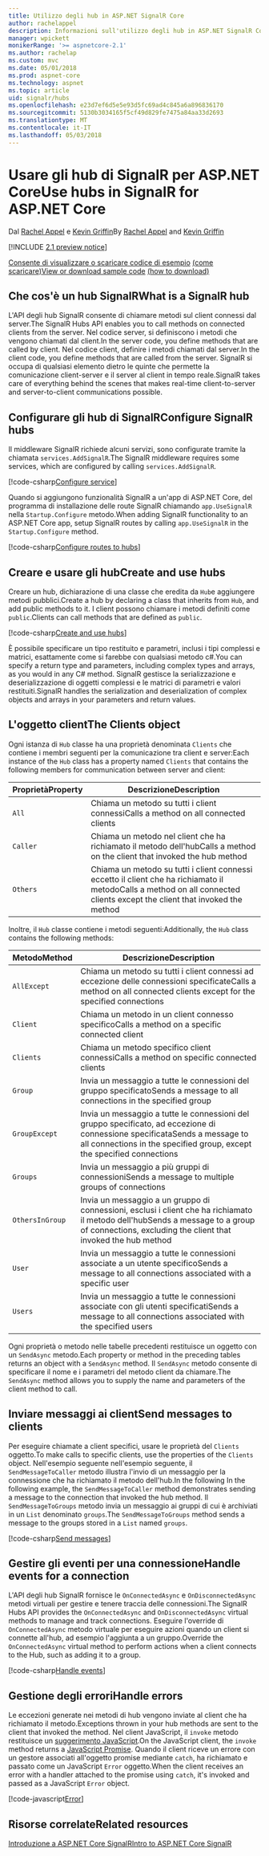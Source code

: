 ```yaml
---
title: Utilizzo degli hub in ASP.NET SignalR Core
author: rachelappel
description: Informazioni sull'utilizzo degli hub in ASP.NET SignalR Core.
manager: wpickett
monikerRange: '>= aspnetcore-2.1'
ms.author: rachelap
ms.custom: mvc
ms.date: 05/01/2018
ms.prod: aspnet-core
ms.technology: aspnet
ms.topic: article
uid: signalr/hubs
ms.openlocfilehash: e23d7ef6d5e5e93d5fc69ad4c845a6a896836170
ms.sourcegitcommit: 5130b3034165f5cf49d829fe7475a84aa33d2693
ms.translationtype: MT
ms.contentlocale: it-IT
ms.lasthandoff: 05/03/2018
---
```

# <a name="use-hubs-in-signalr-for-aspnet-core"></a><span data-ttu-id="cdc1e-103">Usare gli hub di SignalR per ASP.NET Core</span><span class="sxs-lookup"><span data-stu-id="cdc1e-103">Use hubs in SignalR for ASP.NET Core</span></span>

<span data-ttu-id="cdc1e-104">Dal [Rachel Appel](https://twitter.com/rachelappel) e [Kevin Griffin](https://twitter.com/1kevgriff)</span><span class="sxs-lookup"><span data-stu-id="cdc1e-104">By [Rachel Appel](https://twitter.com/rachelappel) and [Kevin Griffin](https://twitter.com/1kevgriff)</span></span>

[!INCLUDE [2.1 preview notice](~/includes/2.1.md)]

<span data-ttu-id="cdc1e-105">[Consente di visualizzare o scaricare codice di esempio](https://github.com/aspnet/Docs/tree/master/aspnetcore/signalr/hubs/sample/ ) [(come scaricare)](xref:tutorials/index#how-to-download-a-sample)</span><span class="sxs-lookup"><span data-stu-id="cdc1e-105">[View or download sample code](https://github.com/aspnet/Docs/tree/master/aspnetcore/signalr/hubs/sample/ ) [(how to download)](xref:tutorials/index#how-to-download-a-sample)</span></span>

## <a name="what-is-a-signalr-hub"></a><span data-ttu-id="cdc1e-106">Che cos'è un hub SignalR</span><span class="sxs-lookup"><span data-stu-id="cdc1e-106">What is a SignalR hub</span></span>

<span data-ttu-id="cdc1e-107">L'API degli hub SignalR consente di chiamare metodi sul client connessi dal server.</span><span class="sxs-lookup"><span data-stu-id="cdc1e-107">The SignalR Hubs API enables you to call methods on connected clients from the server.</span></span> <span data-ttu-id="cdc1e-108">Nel codice server, si definiscono i metodi che vengono chiamati dal client.</span><span class="sxs-lookup"><span data-stu-id="cdc1e-108">In the server code, you define methods that are called by client.</span></span> <span data-ttu-id="cdc1e-109">Nel codice client, definire i metodi chiamati dal server.</span><span class="sxs-lookup"><span data-stu-id="cdc1e-109">In the client code, you define methods that are called from the server.</span></span> <span data-ttu-id="cdc1e-110">SignalR si occupa di qualsiasi elemento dietro le quinte che permette la comunicazione client-server e il server al client in tempo reale.</span><span class="sxs-lookup"><span data-stu-id="cdc1e-110">SignalR takes care of everything behind the scenes that makes real-time client-to-server and server-to-client communications possible.</span></span>

## <a name="configure-signalr-hubs"></a><span data-ttu-id="cdc1e-111">Configurare gli hub di SignalR</span><span class="sxs-lookup"><span data-stu-id="cdc1e-111">Configure SignalR hubs</span></span>

<span data-ttu-id="cdc1e-112">Il middleware SignalR richiede alcuni servizi, sono configurate tramite la chiamata `services.AddSignalR`.</span><span class="sxs-lookup"><span data-stu-id="cdc1e-112">The SignalR middleware requires some services, which are configured by calling `services.AddSignalR`.</span></span>

[!code-csharp[Configure service](hubs/sample/startup.cs?range=37)]

<span data-ttu-id="cdc1e-113">Quando si aggiungono funzionalità SignalR a un'app di ASP.NET Core, del programma di installazione delle route SignalR chiamando `app.UseSignalR` nella `Startup.Configure` metodo.</span><span class="sxs-lookup"><span data-stu-id="cdc1e-113">When adding SignalR functionality to an ASP.NET Core app, setup SignalR routes by calling `app.UseSignalR` in the `Startup.Configure` method.</span></span>

[!code-csharp[Configure routes to hubs](hubs/sample/startup.cs?range=56-59)]

## <a name="create-and-use-hubs"></a><span data-ttu-id="cdc1e-114">Creare e usare gli hub</span><span class="sxs-lookup"><span data-stu-id="cdc1e-114">Create and use hubs</span></span>

<span data-ttu-id="cdc1e-115">Creare un hub, dichiarazione di una classe che eredita da `Hub`e aggiungere metodi pubblici.</span><span class="sxs-lookup"><span data-stu-id="cdc1e-115">Create a hub by declaring a class that inherits from `Hub`, and add public methods to it.</span></span> <span data-ttu-id="cdc1e-116">I client possono chiamare i metodi definiti come `public`.</span><span class="sxs-lookup"><span data-stu-id="cdc1e-116">Clients can call methods that are defined as `public`.</span></span>

[!code-csharp[Create and use hubs](hubs/sample/hubs/chathub.cs?range=8-37)]

<span data-ttu-id="cdc1e-117">È possibile specificare un tipo restituito e parametri, inclusi i tipi complessi e matrici, esattamente come si farebbe con qualsiasi metodo c#.</span><span class="sxs-lookup"><span data-stu-id="cdc1e-117">You can specify a return type and parameters, including complex types and arrays, as you would in any C# method.</span></span> <span data-ttu-id="cdc1e-118">SignalR gestisce la serializzazione e deserializzazione di oggetti complessi e le matrici di parametri e valori restituiti.</span><span class="sxs-lookup"><span data-stu-id="cdc1e-118">SignalR handles the serialization and deserialization of complex objects and arrays in your parameters and return values.</span></span>

## <a name="the-clients-object"></a><span data-ttu-id="cdc1e-119">L'oggetto client</span><span class="sxs-lookup"><span data-stu-id="cdc1e-119">The Clients object</span></span>

<span data-ttu-id="cdc1e-120">Ogni istanza di `Hub` classe ha una proprietà denominata `Clients` che contiene i membri seguenti per la comunicazione tra client e server:</span><span class="sxs-lookup"><span data-stu-id="cdc1e-120">Each instance of the `Hub` class has a property named `Clients` that contains the following members for communication between server and client:</span></span>

| <span data-ttu-id="cdc1e-121">Proprietà</span><span class="sxs-lookup"><span data-stu-id="cdc1e-121">Property</span></span> | <span data-ttu-id="cdc1e-122">Descrizione</span><span class="sxs-lookup"><span data-stu-id="cdc1e-122">Description</span></span> |
| ------ | ----------- |
| `All` | <span data-ttu-id="cdc1e-123">Chiama un metodo su tutti i client connessi</span><span class="sxs-lookup"><span data-stu-id="cdc1e-123">Calls a method on all connected clients</span></span> |
| `Caller` | <span data-ttu-id="cdc1e-124">Chiama un metodo nel client che ha richiamato il metodo dell'hub</span><span class="sxs-lookup"><span data-stu-id="cdc1e-124">Calls a method on the client that invoked the hub method</span></span> |
| `Others` | <span data-ttu-id="cdc1e-125">Chiama un metodo su tutti i client connessi eccetto il client che ha richiamato il metodo</span><span class="sxs-lookup"><span data-stu-id="cdc1e-125">Calls a method on all connected clients except the client that invoked the method</span></span> |

<span data-ttu-id="cdc1e-126">Inoltre, il `Hub` classe contiene i metodi seguenti:</span><span class="sxs-lookup"><span data-stu-id="cdc1e-126">Additionally, the `Hub` class contains the following methods:</span></span>

| <span data-ttu-id="cdc1e-127">Metodo</span><span class="sxs-lookup"><span data-stu-id="cdc1e-127">Method</span></span> | <span data-ttu-id="cdc1e-128">Descrizione</span><span class="sxs-lookup"><span data-stu-id="cdc1e-128">Description</span></span> |
| ------ | ----------- |
| `AllExcept` | <span data-ttu-id="cdc1e-129">Chiama un metodo su tutti i client connessi ad eccezione delle connessioni specificate</span><span class="sxs-lookup"><span data-stu-id="cdc1e-129">Calls a method on all connected clients except for the specified connections</span></span> |
| `Client` | <span data-ttu-id="cdc1e-130">Chiama un metodo in un client connesso specifico</span><span class="sxs-lookup"><span data-stu-id="cdc1e-130">Calls a method on a specific connected client</span></span> |
| `Clients` | <span data-ttu-id="cdc1e-131">Chiama un metodo specifico client connessi</span><span class="sxs-lookup"><span data-stu-id="cdc1e-131">Calls a method on specific connected clients</span></span> |
| `Group` | <span data-ttu-id="cdc1e-132">Invia un messaggio a tutte le connessioni del gruppo specificato</span><span class="sxs-lookup"><span data-stu-id="cdc1e-132">Sends a message to all connections in the specified group</span></span>  |
| `GroupExcept` | <span data-ttu-id="cdc1e-133">Invia un messaggio a tutte le connessioni del gruppo specificato, ad eccezione di connessione specificata</span><span class="sxs-lookup"><span data-stu-id="cdc1e-133">Sends a message to all connections in the specified group, except the specified connections</span></span> |
| `Groups` | <span data-ttu-id="cdc1e-134">Invia un messaggio a più gruppi di connessioni</span><span class="sxs-lookup"><span data-stu-id="cdc1e-134">Sends a message to multiple groups of connections</span></span>  |
| `OthersInGroup` | <span data-ttu-id="cdc1e-135">Invia un messaggio a un gruppo di connessioni, esclusi i client che ha richiamato il metodo dell'hub</span><span class="sxs-lookup"><span data-stu-id="cdc1e-135">Sends a message to a group of connections, excluding the client that invoked the hub method</span></span>  |
| `User` | <span data-ttu-id="cdc1e-136">Invia un messaggio a tutte le connessioni associate a un utente specifico</span><span class="sxs-lookup"><span data-stu-id="cdc1e-136">Sends a message to all connections associated with a specific user</span></span> |
| `Users` | <span data-ttu-id="cdc1e-137">Invia un messaggio a tutte le connessioni associate con gli utenti specificati</span><span class="sxs-lookup"><span data-stu-id="cdc1e-137">Sends a message to all connections associated with the specified users</span></span> |

<span data-ttu-id="cdc1e-138">Ogni proprietà o metodo nelle tabelle precedenti restituisce un oggetto con un `SendAsync` metodo.</span><span class="sxs-lookup"><span data-stu-id="cdc1e-138">Each property or method in the preceding tables returns an object with a `SendAsync` method.</span></span> <span data-ttu-id="cdc1e-139">Il `SendAsync` metodo consente di specificare il nome e i parametri del metodo client da chiamare.</span><span class="sxs-lookup"><span data-stu-id="cdc1e-139">The `SendAsync` method allows you to supply the name and parameters of the client method to call.</span></span>

## <a name="send-messages-to-clients"></a><span data-ttu-id="cdc1e-140">Inviare messaggi ai client</span><span class="sxs-lookup"><span data-stu-id="cdc1e-140">Send messages to clients</span></span>

<span data-ttu-id="cdc1e-141">Per eseguire chiamate a client specifici, usare le proprietà del `Clients` oggetto.</span><span class="sxs-lookup"><span data-stu-id="cdc1e-141">To make calls to specific clients, use the properties of the `Clients` object.</span></span> <span data-ttu-id="cdc1e-142">Nell'esempio seguente nell'esempio seguente, il `SendMessageToCaller` metodo illustra l'invio di un messaggio per la connessione che ha richiamato il metodo dell'hub.</span><span class="sxs-lookup"><span data-stu-id="cdc1e-142">In the following In the following example, the `SendMessageToCaller` method demonstrates sending a message to the connection that invoked the hub method.</span></span> <span data-ttu-id="cdc1e-143">Il `SendMessageToGroups` metodo invia un messaggio ai gruppi di cui è archiviati in un `List` denominato `groups`.</span><span class="sxs-lookup"><span data-stu-id="cdc1e-143">The `SendMessageToGroups` method sends a message to the groups stored in a `List` named `groups`.</span></span>

[!code-csharp[Send messages](hubs/sample/hubs/chathub.cs?range=15-24)]

## <a name="handle-events-for-a-connection"></a><span data-ttu-id="cdc1e-144">Gestire gli eventi per una connessione</span><span class="sxs-lookup"><span data-stu-id="cdc1e-144">Handle events for a connection</span></span>

<span data-ttu-id="cdc1e-145">L'API degli hub SignalR fornisce le `OnConnectedAsync` e `OnDisconnectedAsync` metodi virtuali per gestire e tenere traccia delle connessioni.</span><span class="sxs-lookup"><span data-stu-id="cdc1e-145">The SignalR Hubs API provides the `OnConnectedAsync` and `OnDisconnectedAsync` virtual methods to manage and track connections.</span></span> <span data-ttu-id="cdc1e-146">Eseguire l'override di `OnConnectedAsync` metodo virtuale per eseguire azioni quando un client si connette all'hub, ad esempio l'aggiunta a un gruppo.</span><span class="sxs-lookup"><span data-stu-id="cdc1e-146">Override the `OnConnectedAsync` virtual method to perform actions when a client connects to the Hub, such as adding it to a group.</span></span>

[!code-csharp[Handle events](hubs/sample/hubs/chathub.cs?range=26-36)]

## <a name="handle-errors"></a><span data-ttu-id="cdc1e-147">Gestione degli errori</span><span class="sxs-lookup"><span data-stu-id="cdc1e-147">Handle errors</span></span>

<span data-ttu-id="cdc1e-148">Le eccezioni generate nei metodi di hub vengono inviate al client che ha richiamato il metodo.</span><span class="sxs-lookup"><span data-stu-id="cdc1e-148">Exceptions thrown in your hub methods are sent to the client that invoked the method.</span></span> <span data-ttu-id="cdc1e-149">Nel client JavaScript, il `invoke` metodo restituisce un [suggerimento JavaScript](https://developer.mozilla.org/docs/Web/JavaScript/Guide/Using_promises).</span><span class="sxs-lookup"><span data-stu-id="cdc1e-149">On the JavaScript client, the `invoke` method returns a [JavaScript Promise](https://developer.mozilla.org/docs/Web/JavaScript/Guide/Using_promises).</span></span> <span data-ttu-id="cdc1e-150">Quando il client riceve un errore con un gestore associati all'oggetto promise mediante `catch`, ha richiamato e passato come un JavaScript `Error` oggetto.</span><span class="sxs-lookup"><span data-stu-id="cdc1e-150">When the client receives an error with a handler attached to the promise using `catch`, it's invoked and passed as a JavaScript `Error` object.</span></span>

[!code-javascript[Error](hubs/sample/wwwroot/js/chat.js?range=22)]

## <a name="related-resources"></a><span data-ttu-id="cdc1e-151">Risorse correlate</span><span class="sxs-lookup"><span data-stu-id="cdc1e-151">Related resources</span></span>

[<span data-ttu-id="cdc1e-152">Introduzione a ASP.NET Core SignalR</span><span class="sxs-lookup"><span data-stu-id="cdc1e-152">Intro to ASP.NET Core SignalR</span></span>](xref:signalr/introduction)
